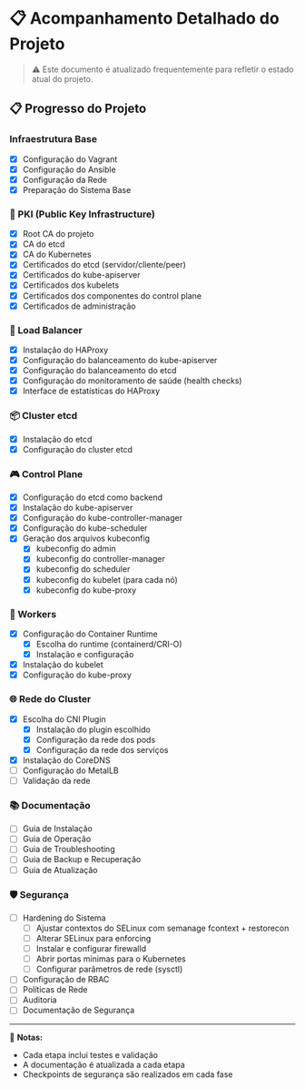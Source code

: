 # 📋 Acompanhamento Detalhado do Projeto

> ⚠️ Este documento é atualizado frequentemente para refletir o estado atual do projeto.

## 📋 Progresso do Projeto

### Infraestrutura Base
- [x] Configuração do Vagrant
- [x] Configuração do Ansible
- [x] Configuração da Rede
- [x] Preparação do Sistema Base

### 🔐 PKI (Public Key Infrastructure)
- [x] Root CA do projeto
- [x] CA do etcd
- [x] CA do Kubernetes
- [x] Certificados do etcd (servidor/cliente/peer)
- [x] Certificados do kube-apiserver
- [x] Certificados dos kubelets
- [x] Certificados dos componentes do control plane
- [x] Certificados de administração

### 🔄 Load Balancer
- [x] Instalação do HAProxy
- [x] Configuração do balanceamento do kube-apiserver
- [x] Configuração do balanceamento do etcd
- [x] Configuração do monitoramento de saúde (health checks)
- [x] Interface de estatísticas do HAProxy

### 📦 Cluster etcd
- [x] Instalação do etcd
- [x] Configuração do cluster etcd

### 🎮 Control Plane
- [x] Configuração do etcd como backend
- [x] Instalação do kube-apiserver
- [x] Configuração do kube-controller-manager
- [x] Configuração do kube-scheduler
- [x] Geração dos arquivos kubeconfig
  - [x] kubeconfig do admin
  - [x] kubeconfig do controller-manager
  - [x] kubeconfig do scheduler
  - [x] kubeconfig do kubelet (para cada nó)
  - [x] kubeconfig do kube-proxy

### 👷 Workers
- [x] Configuração do Container Runtime
  - [x] Escolha do runtime (containerd/CRI-O)
  - [x] Instalação e configuração
- [x] Instalação do kubelet
- [x] Configuração do kube-proxy

### 🌐 Rede do Cluster
- [x] Escolha do CNI Plugin
  - [x] Instalação do plugin escolhido
  - [x] Configuração da rede dos pods
  - [x] Configuração da rede dos serviços
- [x] Instalação do CoreDNS
- [ ] Configuração do MetalLB
- [ ] Validação da rede

### 📚 Documentação
- [ ] Guia de Instalação
- [ ] Guia de Operação
- [ ] Guia de Troubleshooting
- [ ] Guia de Backup e Recuperação
- [ ] Guia de Atualização

### 🛡️ Segurança
- [ ] Hardening do Sistema
  - [ ] Ajustar contextos do SELinux com semanage fcontext + restorecon
  - [ ] Alterar SELinux para enforcing
  - [ ] Instalar e configurar firewalld
  - [ ] Abrir portas mínimas para o Kubernetes
  - [ ] Configurar parâmetros de rede (sysctl)
- [ ] Configuração de RBAC
- [ ] Políticas de Rede
- [ ] Auditoria
- [ ] Documentação de Segurança

---

📝 **Notas:**
- Cada etapa inclui testes e validação
- A documentação é atualizada a cada etapa
- Checkpoints de segurança são realizados em cada fase
